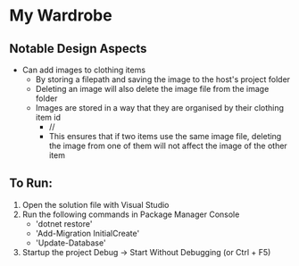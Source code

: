 # My Wardrobe

## Notable Design Aspects
- Can add images to clothing items
  - By storing a filepath and saving the image to the host's project folder
  - Deleting an image will also delete the image file from the image folder
  - Images are stored in a way that they are organised by their clothing item id
    - <image folder>/<clothing item id>/<filename>
    - This ensures that if two items use the same image file, deleting the image from one of them
      will not affect the image of the other item

## To Run:
1. Open the solution file with Visual Studio
2. Run the following commands in Package Manager Console
    - 'dotnet restore'
    - 'Add-Migration InitialCreate'
    - 'Update-Database'
3. Startup the project Debug -> Start Without Debugging (or Ctrl + F5)

